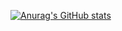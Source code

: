 [![Anurag's GitHub stats](https://github-readme-stats.vercel.app/api?username=rohitsinghme1)](https://github.com/anuraghazra/github-readme-stats)

